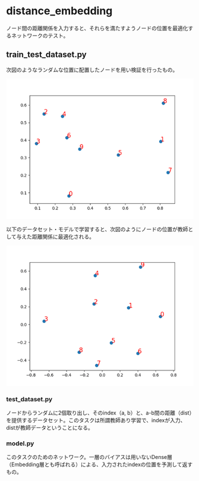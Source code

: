 # distance_embedding
ノード間の距離関係を入力すると、それらを満たすようノードの位置を最適化するネットワークのテスト。

## train_test_dataset.py
次図のようなランダムな位置に配置したノードを用い検証を行ったもの。

![image](./assets/test_dataset_gt.png)

以下のデータセット・モデルで学習すると、次図のようにノードの位置が教師として与えた距離関係に最適化される。

![image](./assets/test_dataset_proc.gif)

### test_dataset.py
ノードからランダムに2個取り出し、そのindex（a, b）と、a-b間の距離（dist）を提供するデータセット。このタスクは所謂教師あり学習で、indexが入力、distが教師データということになる。

### model.py
このタスクのためのネットワーク。一層のバイアスは用いないDense層（Embedding層とも呼ばれる）による、入力されたindexの位置を予測して返すもの。

